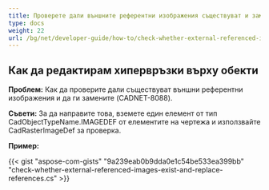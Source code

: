 ```yaml
---
title: Проверете дали външните референтни изображения съществуват и заменете референциите
type: docs
weight: 22
url: /bg/net/developer-guide/how-to/check-whether-external-referenced-images-exist-and-replace-references/
---
```


## **Как да редактирам хипервръзки върху обекти**

**Проблем:** Как да проверите дали съществуват външни референтни изображения и да ги замените (CADNET-8088).

**Съвети:** За да направите това, вземете един елемент от тип CadObjectTypeName.IMAGEDEF от елементите на чертежа и използвайте CadRasterImageDef за проверка.

**Пример:**

{{< gist "aspose-com-gists" "9a239eab0b9dda0e1c54be533ea399bb" "check-whether-external-referenced-images-exist-and-replace-references.cs" >}}
